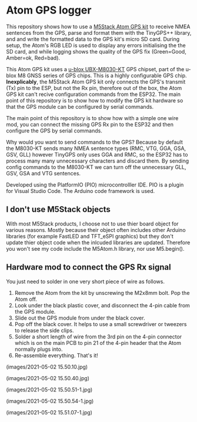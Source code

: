 # Atom GPS logger
This repository shows how to use a [M5Stack Atom GPS kit](https://shop.m5stack.com/collections/m5-atom/products/atom-gps-kit-m8030-kt) to receive NMEA sentences from the GPS, parse and format them with the TinyGPS++ library, and and write the formatted data to the GPS kit's micro SD card. During setup, the Atom's RGB LED is used to display any errors initialising the the SD card, and while logging shows the quality of the GPS fix (Green=Good, Amber=ok, Red=bad).

This Atom GPS kit uses a [u-blox UBX-M8030-KT](https://www.u-blox.com/en/product/ubx-m8030-series#tab-document-resources) GPS chipset, part of the u-blox M8 GNSS series of GPS chips. This is a highly configurable GPS chip. **Inexplicably**, the M5Stack Atom GPS kit only connects the GPS's transmit (Tx) pin to the ESP, but not the Rx pin, therefore out of the box, the Atom GPS kit can't recive configuration commands from the ESP32. The main point of this repository is to show how to modify the GPS kit hardware so that the GPS module can be configured by serial commands. 

The main point of this repository is to show how with a simple one wire mod, you can connect the missing GPS Rx pin to the ESP32 and then configure the GPS by serial commands.

Why would you want to send commands to the GPS? Because by default the M8030-KT sends many NMEA sentence types (RMC, VTG, GGA, GSA, GSV, GLL) however TinyGPS only uses GGA and RMC, so the ESP32 has to process many many unnecessary characters and discard them. By sending config commands to the M8030-KT we can turn off the unnecessary GLL, GSV, GSA and VTG sentences.

Developed using the PlatformIO (PIO) microcontrolller IDE. PIO is a plugin for Visual Studio Code. The Arduino code framework is used.

<h2>I don't use M5Stack objects</h2>
With most M5Stack products, I choose not to use thier board object for various reasons. Mostly because their object often includes other Arduino libraries (for example FastLED and TFT_eSPI graphics) but they don't update thier object code when the inlcuded libraries are updated. Therefore you won't see my code include the M5Atom.h library, nor use M5.begin().

<h2>Hardware mod to connect the GPS Rx signal</h2>
You just need to solder in one very short piece of wire as follows.

1. Remove the Atom from the kit by unscrewing the M2x8mm bolt. Pop the Atom off.
2. Look under the black plastic cover, and disconnect the 4-pin cable from the GPS module.
3. Slide out the GPS module from under the black cover.
4. Pop off the black cover. It helps to use a small screwdriver or tweezers to release the side clips.
5. Solder a short length of wire from the 3rd pin on the 4-pin connector which is on the main PCB to pin 21 of the 4-pin header that the Atom normally plugs into.
6. Re-assemble everything. That's it!

(images/2021-05-02 15.50.10.jpg)

(images/2021-05-02 15.50.40.jpg)

(images/2021-05-02 15.50.51-1.jpg)

(images/2021-05-02 15.50.54-1.jpg)

(images/2021-05-02 15.51.07-1.jpg)